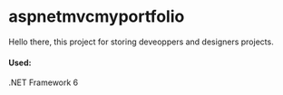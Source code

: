 # aspnetmvcmyportfolio
Hello there, this project for storing deveoppers and designers projects.
<br><h4>Used:</h4>
<p>.NET Framework 6</p>
